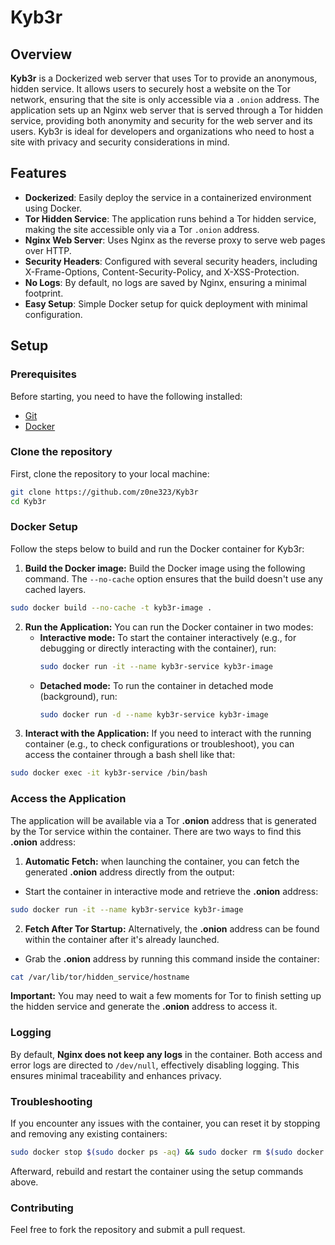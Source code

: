 # Kyb3r

## Overview

**Kyb3r** is a Dockerized web server that uses Tor to provide an anonymous, hidden service. It allows users to securely host a website on the Tor network, ensuring that the site is only accessible via a `.onion` address. The application sets up an Nginx web server that is served through a Tor hidden service, providing both anonymity and security for the web server and its users. Kyb3r is ideal for developers and organizations who need to host a site with privacy and security considerations in mind.

## Features
- **Dockerized**: Easily deploy the service in a containerized environment using Docker.
- **Tor Hidden Service**: The application runs behind a Tor hidden service, making the site accessible only via a Tor `.onion` address.
- **Nginx Web Server**: Uses Nginx as the reverse proxy to serve web pages over HTTP.
- **Security Headers**: Configured with several security headers, including X-Frame-Options, Content-Security-Policy, and X-XSS-Protection.
- **No Logs**: By default, no logs are saved by Nginx, ensuring a minimal footprint.
- **Easy Setup**: Simple Docker setup for quick deployment with minimal configuration.

## Setup

### Prerequisites
Before starting, you need to have the following installed:
- [Git](https://git-scm.com/downloads)
- [Docker](https://docs.docker.com/get-docker/)

### Clone the repository
First, clone the repository to your local machine:
```bash
git clone https://github.com/z0ne323/Kyb3r
cd Kyb3r
```

### Docker Setup
Follow the steps below to build and run the Docker container for Kyb3r:
1. **Build the Docker image:**  Build the Docker image using the following command. The `--no-cache` option ensures that the build doesn't use any cached layers.
```bash
sudo docker build --no-cache -t kyb3r-image .
```
2. **Run the Application:** 
You can run the Docker container in two modes:
   - **Interactive mode:**
      To start the container interactively (e.g., for debugging or directly interacting with the container), run:
      ```bash
      sudo docker run -it --name kyb3r-service kyb3r-image
      ```
   - **Detached mode:** To run the container in detached mode (background), run: 
      ```bash
      sudo docker run -d --name kyb3r-service kyb3r-image
      ```
3. **Interact with the Application:** If you need to interact with the running container (e.g., to check configurations or troubleshoot), you can access the container through a bash shell like that:
```bash
sudo docker exec -it kyb3r-service /bin/bash 
```

### Access the Application
The application will be available via a Tor **.onion** address that is generated by the Tor service within the container. There are two ways to find this **.onion** address:
1. **Automatic Fetch:** when launching the container, you can fetch the generated **.onion** address directly from the output:
- Start the container in interactive mode and retrieve the **.onion** address:
```bash
sudo docker run -it --name kyb3r-service kyb3r-image
```
2. **Fetch After Tor Startup:** Alternatively, the **.onion** address can be found within the container after it's already launched.
- Grab the **.onion** address by running this command inside the container:
```bash
cat /var/lib/tor/hidden_service/hostname
```

**Important:** You may need to wait a few moments for Tor to finish setting up the hidden service and generate the **.onion** address to access it.

### Logging
By default, **Nginx does not keep any logs** in the container. Both access and error logs are directed to `/dev/null`, effectively disabling logging. This ensures minimal traceability and enhances privacy.

### Troubleshooting
If you encounter any issues with the container, you can reset it by stopping and removing any existing containers:
```bash
sudo docker stop $(sudo docker ps -aq) && sudo docker rm $(sudo docker ps -aq)
```
Afterward, rebuild and restart the container using the setup commands above.

### Contributing
Feel free to fork the repository and submit a pull request. 
